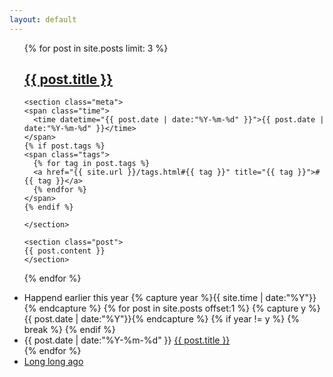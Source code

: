 ```yaml
---
layout: default
---
```


<div>
  <ul class="listing">
  {% for post in site.posts limit: 3 %}
  <article class="content">
    <section class="title">
      <h2><a href="{{ site.url }}{{ post.url }}">{{ post.title }}</a></h2>
    </section>
    
    <section class="meta">
    <span class="time">
      <time datetime="{{ post.date | date:"%Y-%m-%d" }}">{{ post.date | date:"%Y-%m-%d" }}</time>
    </span>
    {% if post.tags %}
    <span class="tags">
      {% for tag in post.tags %}
      <a href="{{ site.url }}/tags.html#{{ tag }}" title="{{ tag }}">#{{ tag }}</a>
      {% endfor %}
    </span>
    {% endif %}

    </section>
    
    <section class="post">
    {{ post.content }}
    </section>
    
  </article>
  {% endfor %}
  
  </ul>
  
  <div class="divider"></div>
  
  <ul class="listing main-listing">
    <li class="listing-seperator">Happend earlier this year</i>
  {% capture year %}{{ site.time | date:"%Y"}}{% endcapture %}
  {% for post in site.posts offset:1 %}
    {% capture y %}{{ post.date | date:"%Y"}}{% endcapture %}
    {% if year != y %}
    {% break %}
    {% endif %}
    <li class="listing-item">
      <time datetime="{{ post.date | date:"%Y-%m-%d" }}">{{ post.date | date:"%Y-%m-%d" }}</time>
      <a href="{{ site.url }}{{ post.url }}" title="{{ post.title }}">{{ post.title }}</a>
    </li>
  {% endfor %}
    <li class="listing-seperator"><a href="{{ site.url }}/archive.html">Long long ago</a></li>
  </ul>
  
</div>
